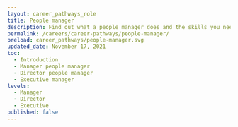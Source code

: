 ```yaml
---
layout: career_pathways_role
title: People manager
description: Find out what a people manager does and the skills you need to do the job.
permalink: /careers/career-pathways/people-manager/
preload: career_pathways/people-manager.svg
updated_date: November 17, 2021
toc:
  - Introduction
  - Manager people manager
  - Director people manager
  - Executive manager
levels:
  - Manager
  - Director
  - Executive
published: false
---
```


